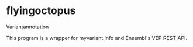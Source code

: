 # flyingoctopus
Variantannotation

This program is a wrapper for myvariant.info and Ensembl's VEP REST API.
